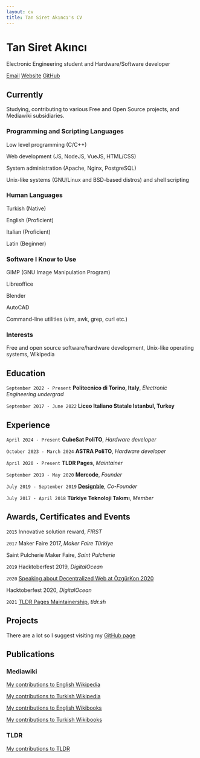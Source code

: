 ```yaml
---
layout: cv
title: Tan Siret Akıncı's CV
---
```

# Tan Siret Akıncı
Electronic Engineering student and Hardware/Software developer

<div id="webaddress">
<a href="mailto:tansiretakinci@protonmail.com">Email</a>
<a href="http://tansiret.github.io">Website</a>
<a href="https://github.com/tansiret">GitHub</a>
</div>


## Currently

Studying, contributing to various Free and Open Source projects, and Mediawiki subsidiaries.

### Programming and Scripting Languages

Low level programming (C/C++)

Web development (JS, NodeJS, VueJS, HTML/CSS)

System administration (Apache, Nginx, PostgreSQL)

Unix-like systems (GNU/Linux and BSD-based distros) and shell scripting

### Human Languages

Turkish (Native)

English (Proficient)

Italian (Proficient)

Latin (Beginner)

### Software I Know to Use

GIMP (GNU Image Manipulation Program)

Libreoffice

Blender

AutoCAD

Command-line utilities (vim, awk, grep, curl etc.)

### Interests

Free and open source software/hardware development, Unix-like operating systems, Wikipedia

## Education

`September 2022 - Present`
__Politecnico di Torino, Italy__, *Electronic Engineering undergrad*

`September 2017 - June 2022`
__Liceo Italiano Statale Istanbul, Turkey__

## Experience

`April 2024 - Present`
__CubeSat PoliTO__, *Hardware developer*

`October 2023 - March 2024`
__ASTRA PoliTO__, *Hardware developer*

`April 2020 - Present`
__TLDR Pages__, *Maintainer*

`September 2019 - May 2020`
__Mercode__, *Founder*

`July 2019 - September 2019`
[__Designble__](http://designble.com), *Co-Founder*

`July 2017 - April 2018`
__Türkiye Teknoloji Takımı__, *Member*

## Awards, Certificates and Events

`2015`
Innovative solution reward, *FIRST*

`2017`
Maker Faire 2017, *Maker Faire Türkiye*

Saint Pulcherie Maker Faire, *Saint Pulcherie*

`2019`
Hacktoberfest 2019, *DigitalOcean*

`2020`
[Speaking about Decentralized Web at ÖzgürKon 2020](https://video.ozgurkon.org/videos/watch/b3566a91-d3bd-4b36-af29-2d2fa2590fe0)

Hacktoberfest 2020, *DigitalOcean*

`2021`
[TLDR Pages Maintainership](https://github.com/tldr-pages/tldr/issues/5702), *tldr.sh*

## Projects
There are a lot so I suggest visiting my [GitHub page](https://github.com/yutyo)

## Publications

### Mediawiki

[My contributions to English Wikipedia](https://xtools.wmflabs.org/ec/en.wikipedia.org/Comrade-yutyo)

[My contributions to Turkish Wikipedia](https://xtools.wmflabs.org/ec/tr.wikipedia.org/Comrade-yutyo)

[My contributions to English Wikibooks](https://xtools.wmflabs.org/ec/en.wikibooks.org/Comrade-yutyo)

[My contributions to Turkish Wikibooks](https://xtools.wmflabs.org/ec/tr.wikibooks.org/Comrade-yutyo)

### TLDR

[My contributions to TLDR](https://github.com/tldr-pages/tldr/pulls?q=is%3Apr+author%3Ayutyo+)


